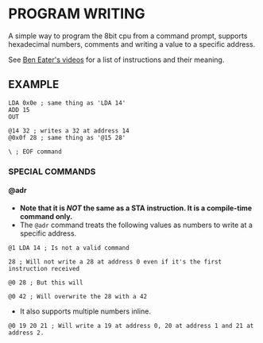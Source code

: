 # PROGRAM WRITING

A simple way to program the 8bit cpu from a command prompt, supports hexadecimal numbers, comments and writing a value to a specific address.

See [Ben Eater's videos](https://youtube.com/playlist?list=PLowKtXNTBypGqImE405J2565dvjafglHU&feature=shared) for a list of instructions and their meaning.

## EXAMPLE
```
LDA 0x0e ; same thing as 'LDA 14'
ADD 15
OUT

@14 32 ; writes a 32 at address 14
@0x0f 28 ; same thing as '@15 28'

\ ; EOF command
```

### SPECIAL COMMANDS
#### @adr
* <b>Note that it is <i>NOT</i> the same as a STA instruction. It is a compile-time command only.</b>
* The `@adr` command treats the following values as numbers to write at a specific address. 
```
@1 LDA 14 ; Is not a valid command

28 ; Will not write a 28 at address 0 even if it's the first instruction received

@0 28 ; But this will

@0 42 ; Will overwrite the 28 with a 42
```

* It also supports multiple numbers inline.
```
@0 19 20 21 ; Will write a 19 at address 0, 20 at address 1 and 21 at address 2.
```